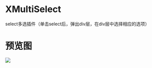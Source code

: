 # XMultiSelect
select多选插件（单击select后，弹出div层，在div层中选择相应的选项）
# 预览图
![](https://raw.githubusercontent.com/xucongli1989/XMultiSelect/master/XMultiSelect/img1.jpg)
